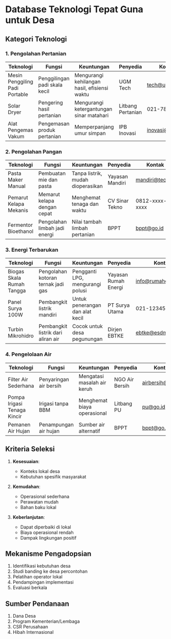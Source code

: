 # Database Teknologi Tepat Guna untuk Desa

## Kategori Teknologi

### 1. Pengolahan Pertanian

| Teknologi | Fungsi | Keuntungan | Penyedia | Kontak |
|-----------|--------|------------|----------|--------|
| Mesin Penggiling Padi Portable | Penggilingan padi skala kecil | Mengurangi kehilangan hasil, efisiensi waktu | UGM Tech | <tech@ugm.ac.id> |
| Solar Dryer | Pengering hasil pertanian | Mengurangi ketergantungan sinar matahari | Litbang Pertanian | 021-7818712 |
| Alat Pengemas Vakum | Pengemasan produk pertanian | Memperpanjang umur simpan | IPB Inovasi | <inovasi@ipb.ac.id> |

### 2. Pengolahan Pangan

| Teknologi | Fungsi | Keuntungan | Penyedia | Kontak |
|-----------|--------|------------|----------|--------|
| Pasta Maker Manual | Pembuatan mie dan pasta | Tanpa listrik, mudah dioperasikan | Yayasan Mandiri | <mandiri@tech.id> |
| Pemarut Kelapa Mekanis | Memarut kelapa dengan cepat | Menghemat tenaga dan waktu | CV Sinar Tekno | 0812-xxxx-xxxx |
| Fermentor Bioethanol | Pengolahan limbah jadi energi | Nilai tambah limbah pertanian | BPPT | <bppt@go.id> |

### 3. Energi Terbarukan

| Teknologi | Fungsi | Keuntungan | Penyedia | Kontak |
|-----------|--------|------------|----------|--------|
| Biogas Skala Rumah Tangga | Pengolahan kotoran ternak jadi gas | Pengganti LPG, mengurangi polusi | Yayasan Rumah Energi | <info@rumahenergi.org> |
| Panel Surya 100W | Pembangkit listrik mandiri | Untuk penerangan dan alat kecil | PT Surya Utama | 021-123456 |
| Turbin Mikrohidro | Pembangkit listrik dari aliran air | Cocok untuk desa pegunungan | Dirjen EBTKE | <ebtke@esdm.go.id> |

### 4. Pengelolaan Air

| Teknologi | Fungsi | Keuntungan | Penyedia | Kontak |
|-----------|--------|------------|----------|--------|
| Filter Air Sederhana | Penyaringan air bersih | Mengatasi masalah air keruh | NGO Air Bersih | <airbersih@ngo.id> |
| Pompa Irigasi Tenaga Kincir | Irigasi tanpa BBM | Menghemat biaya operasional | Litbang PU | <pu@go.id> |
| Pemanen Air Hujan | Penampungan air hujan | Sumber air alternatif | BPPT | <bppt@go.id> |

## Kriteria Seleksi

1. **Kesesuaian**:
   - Konteks lokal desa
   - Kebutuhan spesifik masyarakat

2. **Kemudahan**:
   - Operasional sederhana
   - Perawatan mudah
   - Bahan baku lokal

3. **Keberlanjutan**:
   - Dapat diperbaiki di lokal
   - Biaya operasional rendah
   - Dampak lingkungan positif

## Mekanisme Pengadopsian

1. Identifikasi kebutuhan desa
2. Studi banding ke desa percontohan
3. Pelatihan operator lokal
4. Pendampingan implementasi
5. Evaluasi berkala

## Sumber Pendanaan

1. Dana Desa
2. Program Kementerian/Lembaga
3. CSR Perusahaan
4. Hibah Internasional
